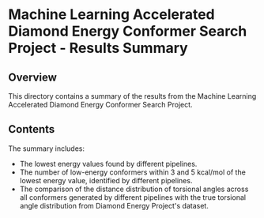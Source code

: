 # Machine Learning Accelerated Diamond Energy Conformer Search Project - Results Summary

## Overview
This directory contains a summary of the results from the Machine Learning Accelerated Diamond Energy Conformer Search Project.

## Contents
The summary includes:

- The lowest energy values found by different pipelines.
- The number of low-energy conformers within 3 and 5 kcal/mol of the lowest energy value, identified by different pipelines.
- The comparison of the distance distribution of torsional angles across all conformers generated by different pipelines with the true torsional angle distribution from Diamond Energy Project's dataset.

